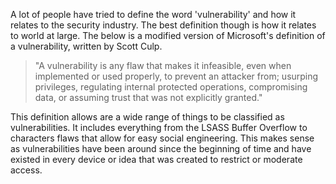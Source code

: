 A lot of people have tried to define the word 'vulnerability' and how it relates to the security industry.  The best definition though is how it relates to world at large.
The below is a modified version of Microsoft's definition of a vulnerability, written by Scott Culp.

> "A vulnerability is any flaw that makes it infeasible, even when implemented or used properly, to prevent an attacker from; usurping privileges, regulating internal protected operations, compromising data, or assuming trust that was not explicitly granted."

This definition allows are a wide range of things to be classified as vulnerabilities.  It includes everything from the LSASS Buffer Overflow to characters flaws that allow for easy social engineering.  This makes sense as vulnerabilities have been around since the beginning of time and have existed in every device or idea that was created to restrict or moderate access.
